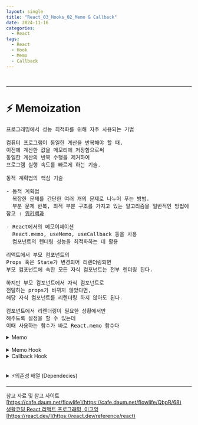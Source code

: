 ```yaml
---
layout: single
title: "React_03_Hooks_02_Memo & Callback"
date: 2024-11-16
categories:
  - React
tags:
  - React
  - Hook
  - Memo
  - Callback
---
```


<br>

---

# ⚡️ Memoization
<pre>
프로그래밍에서 성능 최적화를 위해 자주 사용되는 기법

컴퓨터 프로그램이 동일한 계산을 반복해야 할 때, 
이전에 계산한 값을 메모리에 저장함으로써 
동일한 계산의 반복 수행을 제거하여 
프로그램 실행 속도를 빠르게 하는 기술.

동적 계획법의 핵심 기술

- 동적 계획법
  복잡한 문제를 간단한 여러 개의 문제로 나누어 푸는 방법.
  부분 문제 반복, 최적 부분 구조를 가지고 있는 알고리즘을 일반적인 방법에 비해 적은 시간 내에 풀 수 있다.
참고 : <a href="https://ko.wikipedia.org/wiki/%EB%A9%94%EB%AA%A8%EC%9D%B4%EC%A0%9C%EC%9D%B4%EC%85%98">위키백과</a>

- React에서의 메모이제이션
  React.memo, useMemo, useCallback 등을 사용
  컴포넌트의 렌더링 성능을 최적화하는 데 활용

리액트에서 부모 컴포넌트의 
Props 혹은 State가 변경되어 리렌더링되면
부모 컴포넌트에 속한 모든 자식 컴포넌트는 전부 렌더링 된다.

하지만 부모 컴포넌트에서 자식 컴포넌트로 
전달하는 props가 바뀌지 않았다면, 
해당 자식 컴포넌트를 리렌더링 하지 않아도 된다.

컴포넌트에서 리렌더링이 필요한 상황에서만 
해주도록 설정을 할 수 있는데 
이때 사용하는 함수가 바로 React.memo 함수다
</pre>


<details><!-- Memo Start -->
<summary class='summary-title' id="memo">Memo</summary>
<li>Memoization</li>
<li>Memo Hook</li>
<li>Callback Hook</li>
<br>
<pre>
- Memoization
  프로그래밍에서 성능 최적화를 위해 자주 사용되는 기법
  컴퓨터 프로그램이 동일한 계산을 반복해야 할 때, 
  이전에 계산한 값을 메모리에 저장함으로써 
  동일한 계산의 반복 수행을 제거하여 프로그램 실행 속도를 빠르게 하는 기술이다. 
  동적 계획법의 핵심 기술

- 동적 계획법
  복잡한 문제를 간단한 여러 개의 문제로 나누어 푸는 방법.
  부분 문제 반복, 최적 부분 구조를 가지고 있는 알고리즘을 일반적인 방법에 비해 적은 시간 내에 풀 수 있다.
</pre>
<br>
<pre class='highlight'><code>
const MemoizedComponent = memo(SomeComponent, arePropsEqual?)
</code></pre>
<pre>
  - Component
    memoize 대상 컴포넌트.
    memo가 컴포넌트를 수정하지 않고 memoized 컴포넌트를 반환한다.
      
  - arePropsEqual (optional)
    컴포넌트의 이전 props(prevProps)와 새로운 props(nextProps) 두 가지를 인수로 받는 함수.
    prevProps === nextProps
      동일 결과 렌더링 & 
      동작 방식의 동일 여부 판단 후 
      true / false 반환
    prevProps ≠ nextProps
      false 반환

참고 사이트 : <a href="https://ko.react.dev/reference/react/memo">[https://ko.react.dev/reference/]</a>

- useMemo : 메모이제이션된 값을 반환
- useCallback : 메모이제이션 된 콜백을 반환

useMemo와 유사하게 이용. '함수'에 적용
    
의존성이 변경되었을때만 변경. 

✅ 특정 함수를 새로 만들지 않고 재사용할 수 있다.
</pre>

</details><!-- Memo End -->
<br/>

<details><!-- Memo Hook Start -->
<summary class='summary-title'>Memo Hook</summary>

<details><!-- useMemo() Start -->
<summary>useMemo()</summary>
<li>계산 결과를 메모이제이션.</li>
<li>의존성 배열이 변경되지 않는 한 계산을 다시 수행하지 않는다.</li>
<li>반환 값 : 계산 결과 (값)</li>

<pre class='highlight'><code>
import { memo } from "react";

const Child = (/* props */{name, age}) => {
    console.log("와우 자녀 나이 변경 (리렌더링)");
    return (
        <div style={boxStyle}>
            <h3>🙂 자녀 1</h3>
            <p>나이 : 8</p>
            <br></br>
            <h3>🙃 자녀 2</h3>
            <p>이름 : {name}</p>
            <p>나이 : {age}</p>
        </div>
    )
}

/* memo : 부모 컴포넌트가 리렌더링될 때 자식 컴포넌트의 속성, 상태에 변화가 없다면 렌더링되지 않도록 관리 */
export default memo(Child);


/*** 부모 컴포넌트 ***/
import { useState } from "react";
import Child from "./Child.js";

function Father() {
  // TODO 1118 React _ React.memo & Memoization
  const [fatherAge, setFatherAge] = useState(34);
  const [childAge, setChildAge] = useState(3);

  const changeFatherAge = () => {
    setFatherAge(fatherAge + 1);
  };
  
  const changeChildAge = () => {
    setChildAge(childAge + 1);
  };
  
  console.log("아빠 나이 변경 (리렌더링)");
  
  return (
    <div style={boxStyle}>
      <h3>😎 아빠</h3>
      <span>나이 : {fatherAge}</span>&emsp;<button type="button" onClick={changeFatherAge}>아빠 나이 변경</button>
      <br></br>
      <br></br>
      <Child name={"유기력"} age={childAge}></Child>
      <button type="button" onClick={changeChildAge}>자녀 나이 변경</button>
    </div>
  );
}

export default Father;
</code></pre>

</details><!-- useMemo() End -->

</details><!-- Memo Hook End -->




<details><!-- Callback Hook Start -->
<summary class='summary-title'>Callback Hook</summary>

<details><!-- useCallback() Start -->
<summary>useCallback()</summary>
<li>함수를 메모이제이션.</li>
<li>의존성 배열이 변경되지 않는 한 <br>
⚠️ 해당 함수의 참조가 변경되지 않도록 한다. <br>
✅ 특정 함수를 새로 만들지 않고 재사용할 수 있다.</li>
<li>반환 값 : 함수 자체를 반환</li>

<pre><code>
const ClickHandler = () => {
	const [count, setCount] = useState(0);
	
  // 처리 함수를 인자로 전달한 경우
	const myCallback = useCallback(() => {
		setCount(prev => prev + 1); 
	}, []); // 처음 렌더될 떄 함수를 생성한 후 변경하지 않음
	
  // 위와 동일. 상태변수를 인자로 전달하고 의존성배열에 상태변수를 전달한 경우
  const myCallback = useCallback(() => {
    setCount(count + 1);
  }, [count]); // count 변수의 값이 변경될 때마다 함수를 재생성


	return <button type="button" onClick={myCallback}>EaseHee</button>	
}
</code></pre>

</details><!-- useCallback() End -->

</details><!-- Callback Hook End -->


<br>
<br>

<details><!-- 의존성 배열 start -->
<summary class='summary-title'>⚡️의존성 배열 (Dependecies)</summary>
<li>useEffect(), useCallback() 등</li>
<li>(처리 함수, 의존성 배열) 을 인자로 전달하여 <br>
&emsp;컴포넌트의 생명주기를 관리할 수 있다</li>

<pre>
💡 의존성 배열
  : 함수에서 state 변수를 사용할 경우 데이터가 변경되어 리렌더링 될 경우 함수를 재생성하게 된다.

  1. 의존성 배열을 전달하지 않는 경우
  2. 의존성 배열을 속이 비어있는 상태로 전달한 경우
  3. 의존성 배열에 참조할 데이터를 전달할 경우
</pre>

<details>
<summary>useCallback 예시</summary>
&emsp;모두 동일

<div markdown="1">

```jsx
const addVisit = useCallback(() => {
  ...
  setVisits(visits.concat(formData)); // 직접 참조 시 의존성 배열에 추가
  setNextId(nextId + 1); // 직접 참조 시 의존성 배열에 추가
  setFormData({});
}, [formData, nextId, visits]) // 확인
```

```jsx
  ...
  setVisits(prev => prev.concat(formData));
  setNextId(nextId + 1);
  setFormData({});
}, [formData, nextId]) // 확인
```

```jsx
  ...
  setVisits(prev => prev.concat(formData));
  setNextId(prev => prev + 1);
  setFormData({});
}, [formData]) // 확인
```
</div>
</details>
    

</details><!-- 의존성 배열 end -->

---

참고 자료 및 참고 사이트 <br>
[https://cafe.daum.net/flowlife](https://cafe.daum.net/flowlife/QbpR/68) <br>
[생활코딩 React 리액트 프로그래밍, 이고잉](https://wikibook.co.kr/react-rev/) <br>
[https://react.dev/](https://react.dev/reference/react)
